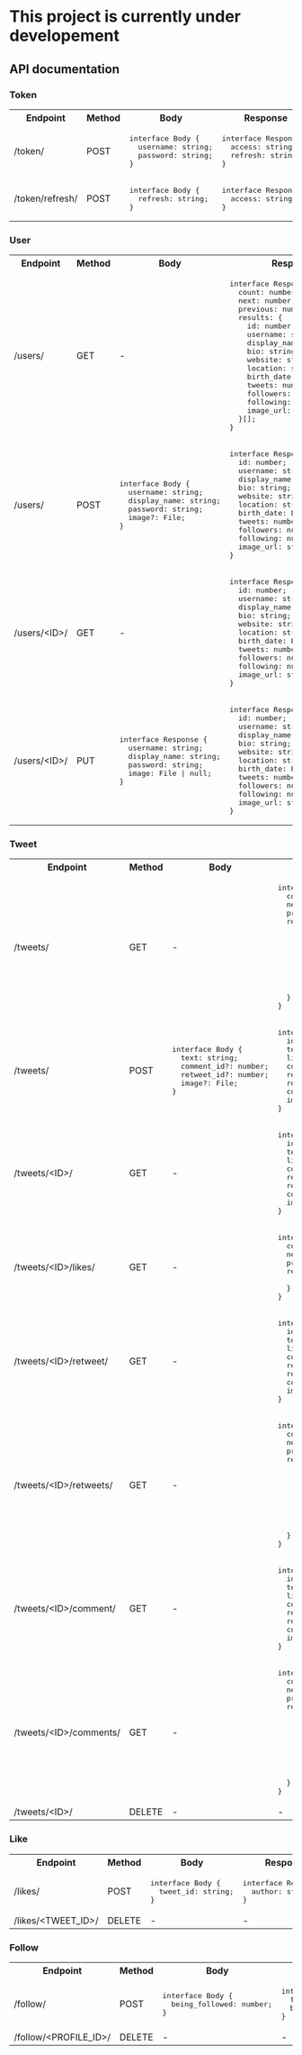 # This project is currently under developement


## API documentation


### Token


<table>
  <tr>
    <th>Endpoint</th>
    <th>Method</th>
    <th>Body</th>
    <th>Response</th>
  </tr>

  <tr>
  <td>/token/</td>
  <td>POST</td>
  <td> 
    <pre lang="typescript">
interface Body {
  username: string;
  password: string;
}</pre>
   </td>
  <td>
    <pre lang="typescript">
interface Response {
  access: string;
  refresh: string;
}</pre>
  </td>
  </tr>

  <tr>
  <td>/token/refresh/</td>
  <td>POST</td>
  <td> 
    <pre lang="typescript">
interface Body {
  refresh: string;
}</pre>
   </td>
  <td>
    <pre lang="typescript">
interface Response {
  access: string;
}</pre>
  </td>
  </tr>
</table>

### User

<table>
  <tr>
    <th>Endpoint</th>
    <th>Method</th>
    <th>Body</th>
    <th>Response</th>
  </tr>


  <tr>
  <td>/users/</td>
  <td>GET</td>
  <td> - </td>
  <td>
    <pre lang="typescript">
interface Response {
  count: number;
  next: number | null;
  previous: number | null;
  results: {
    id: number;
    username: string;
    display_name: string;
    bio: string;
    website: string;
    location: string;
    birth_date: Date;
    tweets: number[];
    followers: number;
    following: number;
    image_url: string | null;
  }[];
}</pre>
  </td>
</tr>


<tr>
  <td>/users/</td>
  <td>POST</td>
  <td>
    <pre lang="typescript">
interface Body {
  username: string;
  display_name: string;
  password: string;
  image?: File;
}</pre>
  </td>
  <td>
    <pre lang="typescript">
interface Response {
  id: number;
  username: string;
  display_name: string;
  bio: string;
  website: string;
  location: string;
  birth_date: Date;
  tweets: number[];
  followers: number;
  following: number;
  image_url: string | null;
}</pre>
  </td>
</tr>

  <tr>
  <td>/users/&lt;ID&gt;/</td>
  <td>GET</td>
  <td> - </td>
  <td>
    <pre lang="typescript">
interface Response {
  id: number;
  username: string;
  display_name: string;
  bio: string;
  website: string;
  location: string;
  birth_date: Date;
  tweets: number[];
  followers: number;
  following: number;
  image_url: string | null;
}</pre>
  </td>
</tr>


<tr>
  <td>/users/&lt;ID&gt;/</td>
  <td>PUT</td>
  <td>
    <pre lang="typescript">
interface Response {
  username: string;
  display_name: string;
  password: string;
  image: File | null;
}</pre>
  </td>
  <td>
    <pre lang="typescript">
interface Response {
  id: number;
  username: string;
  display_name: string;
  bio: string;
  website: string;
  location: string;
  birth_date: Date;
  tweets: number[];
  followers: number;
  following: number;
  image_url: string | null;
}</pre>
  </td>
</tr>
</table>

### Tweet

<table>
  <tr>
    <th>Endpoint</th>
    <th>Method</th>
    <th>Body</th>
    <th>Response</th>
  </tr>

<tr>
  <td>/tweets/</td>
  <td>GET</td>
  <td> - </td>
  <td>
    <pre lang="typescript">
interface Response {
  count: number;
  next: number | null;
  previous: number | null;
  results:  {
    id: string;
    text: string | null;
    likes: number;
    comments: number;
    retweets: number;
    retweet: number | null;
    comment: number | null;
    image_url: string | null;
  }[];
}</pre>
  </td>
</tr>

<tr>
  <td>/tweets/</td>
  <td>POST</td>
  <td> 
    <pre lang="typescript">
interface Body {
  text: string;
  comment_id?: number;
  retweet_id?: number;
  image?: File; 
}</pre>
  </td>
  <td>
    <pre lang="typescript">
interface Response {
  id: string;
  text: string;
  likes: number;
  comments: number;
  retweets: number;
  retweet: number | null;
  comment: number | null;
  image_url: string | null;
}</pre>
  </td>
</tr>

<tr>
  <td>/tweets/&lt;ID&gt;/</td>
  <td>GET</td>
  <td> - </td>
  <td>
    <pre lang="typescript">
interface Response {
  id: string;
  text: string;
  likes: number;
  comments: number;
  retweets: number;
  retweet: number | null;
  comment: number | null;
  image_url: string | null;
}</pre>
  </td>
</tr>

<tr>
  <td>/tweets/&lt;ID&gt;/likes/</td>
  <td>GET</td>
  <td> - </td>
  <td>
    <pre lang="typescript">
interface Response {
  count: number;
  next: number | null;
  previous: number | null;
  results:  {
    author: string;
  }[];
}</pre>
  </td>
</tr>

<tr>
  <td>/tweets/&lt;ID&gt;/retweet/</td>
  <td>GET</td>
  <td> - </td>
  <td>
    <pre lang="typescript">
interface Response {
  id: string;
  text: string;
  likes: number;
  comments: number;
  retweets: number;
  retweet: number | null;
  comment: number | null;
  image_url: string | null;
}</pre>
  </td>
</tr>

 <tr>
  <td>/tweets/&lt;ID&gt;/retweets/</td>
  <td>GET</td>
  <td> - </td>
  <td>
    <pre lang="typescript">
interface Response {
  count: number;
  next: number | null;
  previous: number | null;
  results:  {
    id: string;
    text: string | null;
    likes: number;
    comments: number;
    retweets: number;
    retweet: number | null;
    comment: number | null;
    image_url: string | null;
  }[];
}</pre>
  </td>
</tr>

<tr>
  <td>/tweets/&lt;ID&gt;/comment/</td>
  <td>GET</td>
  <td> - </td>
  <td>
    <pre lang="typescript">
interface Response {
  id: string;
  text: string;
  likes: number;
  comments: number;
  retweets: number;
  retweet: number | null;
  comment: number | null;
  image_url: string | null;
}</pre>
  </td>
</tr>

 <tr>
  <td>/tweets/&lt;ID&gt;/comments/</td>
  <td>GET</td>
  <td> - </td>
  <td>
    <pre lang="typescript">
interface Response {
  count: number;
  next: number | null;
  previous: number | null;
  results:  {
    id: string;
    text: string | null;
    likes: number;
    comments: number;
    retweets: number;
    retweet: number | null;
    comment: number | null;
    image_url: string | null;
  }[];
}</pre>
  </td>
</tr>

<tr>
  <td>/tweets/&lt;ID&gt;/</td>
  <td>DELETE</td>
  <td> - </td>
  <td> - </td>
</tr>

</table>


### Like


<table>
  <tr>
    <th>Endpoint</th>
    <th>Method</th>
    <th>Body</th>
    <th>Response</th>
  </tr>

<tr>
  <td>/likes/</td>
  <td>POST</td>
  <td> 
    <pre lang="typescript">
interface Body {
  tweet_id: string;
}</pre>
  </td>
  <td>
    <pre lang="typescript">
interface Response {
  author: string;
}</pre>
  </td>

<tr>
  <td>/likes/&lt;TWEET_ID&gt;/</td>
  <td>DELETE</td>
  <td> - </td>
  <td> - </td>
</tr>

</tr>

</table>


### Follow


<table>
  <tr>
    <th>Endpoint</th>
    <th>Method</th>
    <th>Body</th>
    <th>Response</th>
  </tr>


<tr>
  <td>/follow/</td>
  <td>POST</td>
  <td> 
    <pre lang="typescript">
interface Body {
  being_followed: number;
}</pre>
  </td>
  <td>
    <pre lang="typescript">
interface Response {
  following: number;
  being_followed: number;
}</pre>
  </td>

<tr>
  <td>/follow/&lt;PROFILE_ID&gt;/</td>
  <td>DELETE</td>
  <td> - </td>
  <td> - </td>
</tr>

</tr>


</table>
